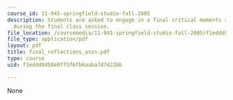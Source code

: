 ```yaml
---
course_id: 11-945-springfield-studio-fall-2005
description: Students are asked to engage in a final critical moments reflection session
  during the final class session.
file_location: /coursemedia/11-945-springfield-studio-fall-2005/f1eddd0458e0ff5f6fb6aaba7d7422bb_final_reflections_assn.pdf
file_type: application/pdf
layout: pdf
title: final_reflections_assn.pdf
type: course
uid: f1eddd0458e0ff5f6fb6aaba7d7422bb

---
```

None